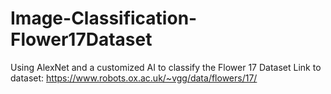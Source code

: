 # Image-Classification-Flower17Dataset
Using AlexNet and a customized AI to classify the Flower 17 Dataset
Link to dataset: https://www.robots.ox.ac.uk/~vgg/data/flowers/17/
